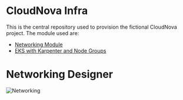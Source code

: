 # CloudNova Infra

This is the central repository used to provision the fictional CloudNova project. The module used are:

 - [Networking Module](https://github.com/karol-olive/cn-networking)
 - [EKS with Karpenter and Node Groups](https://github.com/karol-olive/cn-eks)

# Networking Designer

![Networking](https://github.com/user-attachments/assets/01ed8d4e-1528-4a28-a9ef-54152020f981)
